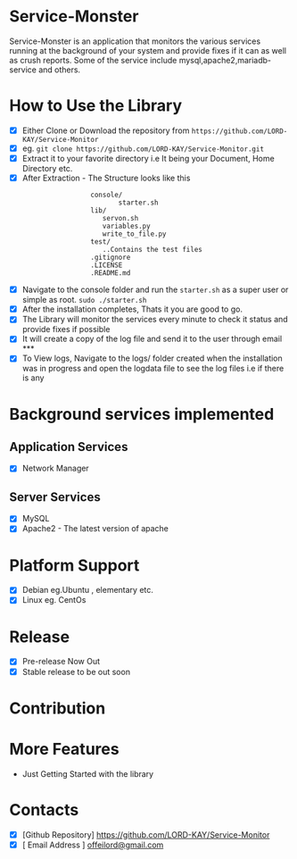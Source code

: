 # Service-Monster
Service-Monster is an application that monitors the various services running at the background of your system and provide fixes if it can as well as crush reports. Some of the service include mysql,apache2,mariadb-service and others.

# How to Use the Library
 - [x] Either Clone or Download the repository from ```https://github.com/LORD-KAY/Service-Monitor```
 - [x] eg. ```git clone https://github.com/LORD-KAY/Service-Monitor.git```
 - [x] Extract it to your favorite directory i.e It being your Document, Home Directory etc.
 - [x] After Extraction - The Structure looks like this 
 	```Service-Monitor/
 					 console/
 					 		starter.sh
 					 lib/
 					 	servon.sh
 					 	variables.py
 					 	write_to_file.py
 					 test/
 					 	..Contains the test files
 					 .gitignore
 					 .LICENSE
 					 .README.md
 	```
  - [x] Navigate to the console folder and run the `starter.sh` as a super user or simple as root.
  	```sudo ./starter.sh```
  - [x] After the installation completes, Thats it you are good to go.
  - [x] The Library will monitor the services every minute to check it status and provide fixes if possible
  - [x] It will create a copy of the log file and send it to the user through email ***
  - [x] To View logs, Navigate to the logs/ folder created when the installation was in progress and open the logdata file to see the log files i.e if there is any

# Background services implemented
## Application Services
 - [x] Network Manager
## Server Services
 - [x] MySQL
 - [x] Apache2 - The latest version of apache

# Platform Support
 - [x] Debian eg.Ubuntu , elementary etc.
 - [x] Linux eg. CentOs

# Release
 - [x] Pre-release Now Out
 - [x] Stable release to be out soon

# Contribution 

# More Features
 - Just Getting Started with the library
# Contacts
 - [x] [Github Repository] https://github.com/LORD-KAY/Service-Monitor
 - [x] [ Email Address ] offeilord@gmail.com
